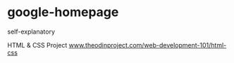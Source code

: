 # google-homepage
self-explanatory

HTML & CSS Project
www.theodinproject.com/web-development-101/html-css